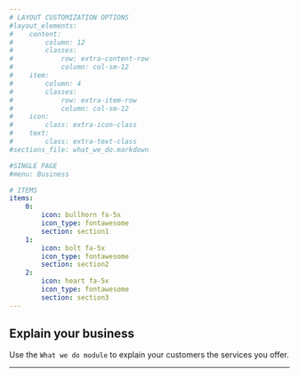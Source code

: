 ```yaml
---
# LAYOUT CUSTOMIZATION OPTIONS
#layout_elements:
#    content:
#        column: 12
#        classes:
#            row: extra-content-row
#            column: col-sm-12
#    item:
#        column: 4
#        classes:
#            row: extra-item-row
#            column: col-sm-12
#    icon:
#        class: extra-icon-class
#    text:
#        class: extra-text-class
#sections_file: what_we_do.markdown

#SINGLE PAGE
#menu: Business

# ITEMS
items:
    0:
        icon: bullhorn fa-5x
        icon_type: fontawesome
        section: section1
    1:
        icon: bolt fa-5x
        icon_type: fontawesome
        section: section2
    2:
        icon: heart fa-5x
        icon_type: fontawesome
        section: section3
---
```


## Explain your business
Use the `What we do module` to explain your customers the services you offer.

___
